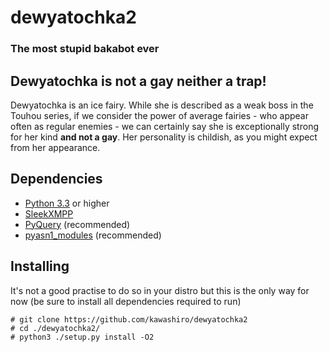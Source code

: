 dewyatochka2
============
### The most stupid bakabot ever

Dewyatochka is not a gay neither a trap!
----------------------------------------
Dewyatochka is an ice fairy. While she is described as a weak boss in the Touhou series,
if we consider the power of average fairies - who appear often as regular enemies - we can certainly say
she is exceptionally strong for her kind **and not a gay**.
Her personality is childish, as you might expect from her appearance.

Dependencies
------------
* [Python 3.3](https://www.python.org/ "Python") or higher
* [SleekXMPP](https://github.com/fritzy/SleekXMPP "SleekXMPP")
* [PyQuery](https://github.com/gawel/pyquery "PyQuery") (recommended)
* [pyasn1_modules](http://pypi.python.org/pypi/pyasn1-modules) (recommended)

Installing
----------
It's not a good practise to do so in your distro but this is the only way for now (be sure to install all dependencies required to run)

    # git clone https://github.com/kawashiro/dewyatochka2
    # cd ./dewyatochka2/
    # python3 ./setup.py install -O2
